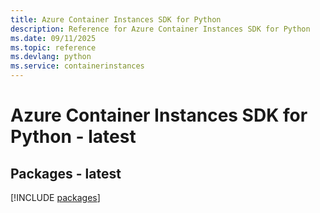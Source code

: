 ```yaml
---
title: Azure Container Instances SDK for Python
description: Reference for Azure Container Instances SDK for Python
ms.date: 09/11/2025
ms.topic: reference
ms.devlang: python
ms.service: containerinstances
---
```

# Azure Container Instances SDK for Python - latest
## Packages - latest
[!INCLUDE [packages](container-instances-index.md)]